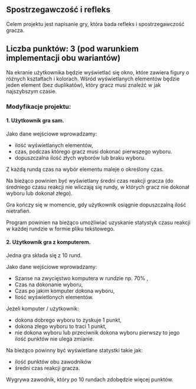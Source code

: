 ## Spostrzegawczość i refleks
Celem projektu jest napisanie gry, która bada refleks i spostrzegawczość gracza.

## Liczba punktów: 3 (pod warunkiem implementacji obu wariantów)

Na ekranie użytkownika będzie wyświetlać się okno, które zawiera figury o różnych kształtach i kolorach.
Wśród wyświetlanych elementów będzie jeden element (bez duplikatów), który gracz musi znaleźć w jak najszybszym czasie.

### Modyfikacje projektu:
#### 1. Użytkownik gra sam.

Jako dane wejściowe wprowadzamy:
- ilość wyświetlanych elementów,
- czas, podczas którego gracz musi dokonać pierwszego wyboru.
- dopuszczalna ilość złych wyborów lub braku wyboru.

Z każdą rundą czas na wybór elementu maleje o określony czas.

Na bieżąco powinien być wyświetlany średni czas reakcji gracza (do średniego czasu reakcji nie wliczają się rundy, w których gracz nie dokonał wyboru lub dokonał złego).

Gra kończy się w momencie, gdy użytkownik osiągnie dopuszczalną ilość nietrafień. 


Program powinien na bieżąco umożliwiać uzyskanie statystyk czasu reakcji w każdej rundzie w formie pliku tekstowego.

#### 2. Użytkownik gra z komputerem.
Jedna gra składa się z 10 rund.

Jako dane wejściowe wprowadzamy:
- Szanse na zwycięstwo komputera w rundzie np. 70% ,
- Czas na dokonanie wyboru,
- Czas po jakim komputer dokona wyboru,
- Ilość wyświetlonych elementów.

Jeżeli komputer / użytkownik:
- dokona dobrego wyboru to zyskuje 1 punkt, 
- dokona złego wyboru to traci 1 punkt, 
- nie dokona wyboru lub przeciwnik dokona wyboru pierwszy to jego ilość punktów nie ulega zmianie.

Na bieżąco powinny być wyświetlane statystki takie jak:
- ilość punktów obu zawodników 
- średni czas reakcji gracza.

Wygrywa zawodnik, który po 10 rundach zdobędzie więcej punktów.

